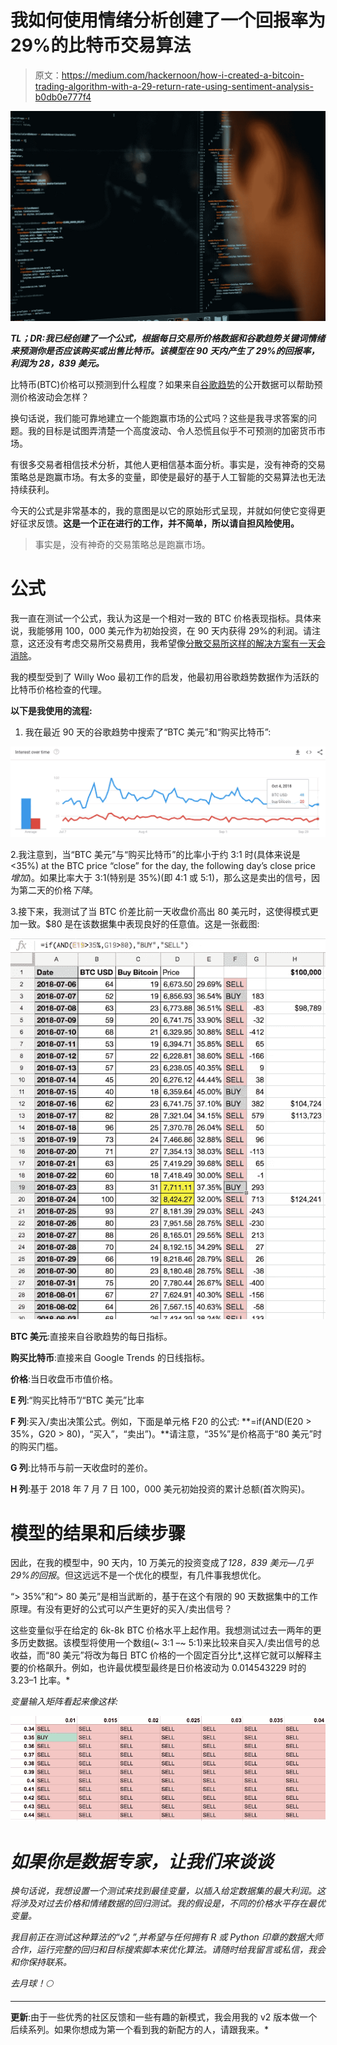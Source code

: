 # 我如何使用情绪分析创建了一个回报率为 29%的比特币交易算法

> 原文：<https://medium.com/hackernoon/how-i-created-a-bitcoin-trading-algorithm-with-a-29-return-rate-using-sentiment-analysis-b0db0e777f4>

![](img/40ef2e5f2725f7ab3badad5cd0db6398.png)

***TL；DR:我已经创建了一个公式，根据每日交易所价格数据和谷歌趋势关键词情绪来预测你是否应该购买或出售比特币。该模型在 90 天内产生了 29%的回报率，利润为 28，839 美元。***

比特币(BTC)价格可以预测到什么程度？如果来自[谷歌趋势](https://trends.google.com/trends)的公开数据可以帮助预测价格波动会怎样？

换句话说，我们能可靠地建立一个能跑赢市场的公式吗？这些是我寻求答案的问题。我的目标是试图弄清楚一个高度波动、令人恐慌且似乎不可预测的加密货币市场。

有很多交易者相信技术分析，其他人更相信基本面分析。事实是，没有神奇的交易策略总是跑赢市场。有太多的变量，即使是最好的基于人工智能的交易算法也无法持续获利。

今天的公式是非常基本的，我的意图是以它的原始形式呈现，并就如何使它变得更好征求反馈。**这是一个正在进行的工作，并不简单，所以请自担风险使用。**

> 事实是，没有神奇的交易策略总是跑赢市场。

# 公式

我一直在测试一个公式，我认为这是一个相对一致的 BTC 价格表现指标。具体来说，我能够用 100，000 美元作为初始投资，在 90 天内获得 29%的利润。请注意，这还没有考虑交易所交易费用，我希望像[分散交易所这样的解决方案有一天会消除](/@marcbegins/who-will-run-the-decentralized-exchange-of-the-future-59e9cd29b1ba)。

我的模型受到了 Willy Woo 最初工作的启发，他最初用谷歌趋势数据作为活跃的比特币价格检查的代理。

**以下是我使用的流程:**

1.  我在最近 90 天的谷歌趋势中搜索了“BTC 美元”和“购买比特币”:

![](img/7c82414bd5b562e67a11a38e6f7ac36b.png)

2.我注意到，当“BTC 美元”与“购买比特币”的比率小于约 3:1 时(具体来说是<35%) at the BTC price “close” for the day, the following day’s close price *增加*)。如果比率大于 3:1(特别是 35%)(即 4:1 或 5:1)，那么这是卖出的信号，因为第二天的价格*下降*。

3.接下来，我测试了当 BTC 价差比前一天收盘价高出 80 美元时，这使得模式更加一致。$80 是在该数据集中表现良好的任意值。这是一张截图:

![](img/d399c13cd0b2a42755e2ac6d06d7f60a.png)

**BTC 美元**:直接来自谷歌趋势的每日指标。

**购买比特币**:直接来自 Google Trends 的日线指标。

**价格**:当日收盘币市值价格。

**E 列**:“购买比特币”/“BTC 美元”比率

**F 列**:买入/卖出决策公式。例如，下面是单元格 F20 的公式:
**=if(AND(E20 > 35%，G20 > 80)，“买入”，“卖出”)。**请注意，“35%”是价格高于“80 美元”时的购买门槛。

**G 列**:比特币与前一天收盘时的差价。

**H 列**:基于 2018 年 7 月 7 日 100，000 美元初始投资的累计总额(首次购买)。

# 模型的结果和后续步骤

因此，在我的模型中，90 天内，10 万美元的投资变成了*128，839 美元*—*几乎 29%的回报*。但这远远不是一个优化的模型，有几件事我想优化。

“> 35%”和“> 80 美元”是相当武断的，基于在这个有限的 90 天数据集中的工作原理。有没有更好的公式可以产生更好的买入/卖出信号？

这些变量似乎在给定的 6k-8k BTC 价格水平上起作用。我想测试过去一两年的更多历史数据。该模型将使用一个数组(~ 3:1 –~ 5:1)来比较来自买入/卖出信号的总收益，而“80 美元”将改为每日 BTC 价格的一个固定百分比*,这样它就可以解释主要的价格飙升。例如，也许最优模型最终是日价格波动为 0.014543229 时的 3.23–1 比率。*

*变量输入矩阵看起来像这样:*

*![](img/95b7eab50d70c61cb2851473eefe943c.png)*

# *如果你是数据专家，让我们来谈谈*

*换句话说，我想设置一个测试来找到最佳变量，以插入给定数据集的最大利润。这将涉及对过去价格和情绪数据的回归测试。我的假设是，不同的价格水平存在最优变量。*

*我目前正在测试这种算法的“v2 ”,并希望与任何拥有 R 或 Python 印章的数据大师合作，运行完整的回归和目标搜索脚本来优化算法。请随时给我留言或私信，我会和你保持联系。*

*去月球！🌕*

** * * * * * * * * * * * * * * * * * * * * * * * * * * * * * * * * * * * * * *
**更新**:由于一些优秀的社区反馈和一些有趣的新模式，我会用我的 v2 版本做一个后续系列。如果你想成为第一个看到我的新配方的人，请跟我来。*